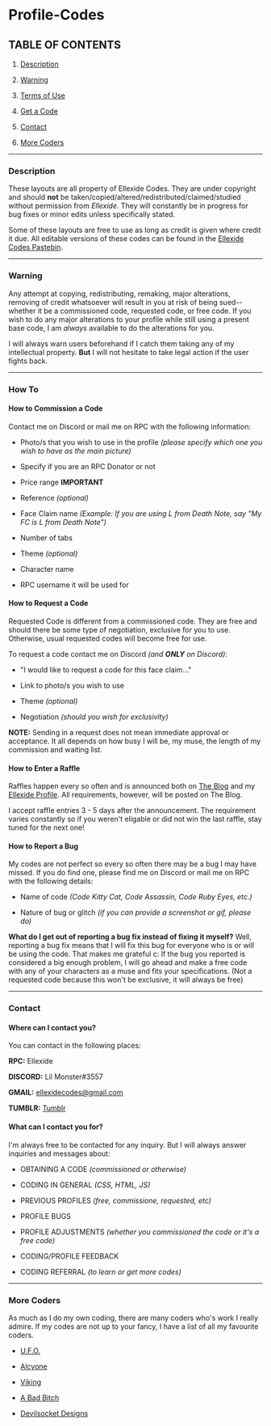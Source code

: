 # Profile-Codes
## TABLE OF CONTENTS
1) [Description](#description)

2) [Warning](#warning)

3) [Terms of Use](https://ellexide-codes.tumblr.com/disclaimer)

4) [Get a Code](#how-to)

5) [Contact](#contact)

6) [More Coders](#more-coders)

---

### Description

   These layouts are all property of Ellexide Codes. They are under copyright and should **not** be taken/copied/altered/redistributed/claimed/studied without permission from *Ellexide*. They will constantly be in progress for bug fixes or minor edits unless specifically stated.

   Some of these layouts are free to use as long as credit is given where credit it due. All editable versions of these codes can be found in the [Ellexide Codes Pastebin](https://pastebin.com/u/BappidyBoopidy).

---

### Warning

   Any attempt at copying, redistributing, remaking, major alterations, removing of credit whatsoever will result in you at risk of being sued--whether it be a commissioned code, requested code, or free code. If you wish to do any major alterations to your profile while still using a present base code, I am *always* available to do the alterations for you. 

   I will always warn users beforehand if I catch them taking any of my intellectual property. **But** I will not hesitate to take legal action if the user fights back.

---

### How To

#### How to Commission a Code
   Contact me on Discord or mail me on RPC with the following information:
   
   - Photo/s that you wish to use in the profile *(please specify which one you wish to have as the main picture)* 
     
   - Specify if you are an RPC Donator or not
   
   - Price range **IMPORTANT**
     
   - Reference *(optional)*
     
   - Face Claim name *(Example: If you are using L from Death Note, say "My FC is L from Death Note")*
     
   - Number of tabs
     
   - Theme *(optional)*
     
   - Character name
     
   - RPC username it will be used for

#### How to Request a Code
   Requested Code is different from a commissioned code. They are free and should there be some type of negotiation, exclusive for you to use. Otherwise, usual requested codes will become free for use.
   
   To request a code contact me on Discord *(and **ONLY** on Discord)*:
   
   - "I would like to request a code for this face claim..."
   
   - Link to photo/s you wish to use
   
   - Theme *(optional)*
   
   - Negotiation *(should you wish for exclusivity)*
      
   **NOTE:** Sending in a request does not mean immediate approval or acceptance. It all depends on how busy I will be, my muse, the length of my commission and waiting list.
   
#### How to Enter a Raffle
   Raffles happen every so often and is announced both on [The Blog](https://ellexide-codes.tumblr.com) and my [Ellexide Profile](https://roleplay.chat/profile.php?user=Ellexide). All requirements, however, will be posted on The Blog.
   
   I accept raffle entries 3 - 5 days after the announcement. The requirement varies constantly so if you weren't eligable or did not win the last raffle, stay tuned for the next one!
   
#### How to Report a Bug
   My codes are not perfect so every so often there may be a bug I may have missed. If you do find one, please find me on Discord or mail me on RPC with the following details:
   
   - Name of code *(Code Kitty Cat, Code Assassin, Code Ruby Eyes, etc.)*
   
   - Nature of bug or glitch *(if you can provide a screenshot or gif, please do)*
      
   **What do I get out of reporting a bug fix instead of fixing it myself?**
      Well, reporting a bug fix means that I will fix this bug for everyone who is or will be using the code. That makes me grateful c: If the bug you reported is considered a big enough problem, I will go ahead and make a free code with any of your characters as a muse and fits your specifications. (Not a requested code because this won't be exclusive, it will always be free)

---

### Contact

#### Where can I contact you?
   You can contact in the following places:
   
   **RPC:** Ellexide
    
   **DISCORD:** Lil Monster#3557
     
   **GMAIL:** ellexidecodes@gmail.com
     
   **TUMBLR:** [Tumblr](https://ellexide-codes.tumblr.com/ask)
       
#### What can I contact you for?
   I'm always free to be contacted for any inquiry. But I will always answer inquiries and messages about:
   
   - OBTAINING A CODE *(commissioned or otherwise)*
   
   - CODING IN GENERAL *(CSS, HTML, JS)*
   
   - PREVIOUS PROFILES *(free, commissione, requested, etc)*
     
   - PROFILE BUGS
     
   - PROFILE ADJUSTMENTS *(whether you commissioned the code or it's a free code)*
     
   - CODING/PROFILE FEEDBACK
     
   - CODING REFERRAL *(to learn or get more codes)*

---

### More Coders
   As much as I do my own coding, there are many coders who's work I really admire. If my codes are not up to your fancy, I have a list of all my favourite coders.
   
   - [U.F.O.](https://roleplay.chat/profile.php?user=UFO)
     
   - [Alcyone](https://roleplay.chat/profile.php?user=Alcyone)
     
   - [Viking](https://roleplay.chat/profile.php?user=Viking)
     
   - [A Bad Bitch](http://pastebin.com/u/A_Bad_Bitch)
     
   - [Devilsocket Designs](http://devilslocketdesigns.webs.com)

